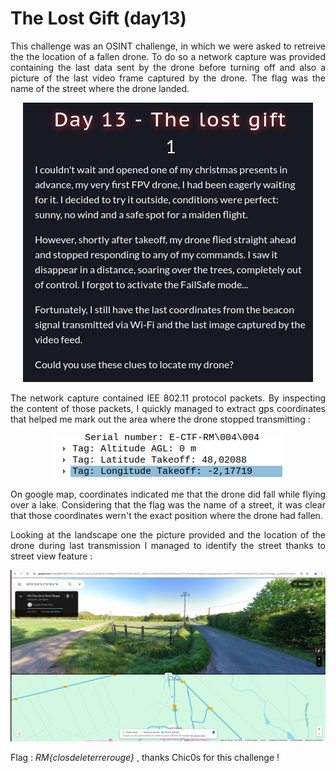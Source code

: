 # The Lost Gift (day13)

<p align="justify">  This challenge  was an OSINT challenge, in which we were asked to retreive the the location of a fallen drone. To do so a network capture was provided containing the last data sent by the drone before turning off and also a picture of the last video frame captured by the drone. The flag was the name of the street where the drone landed. </p>

<p align="center"><img src="Screenshots/S1.png" alt="Desc"></p>

<p align="justify">  The network capture contained IEE 802.11 protocol packets. By inspecting the content of those packets, I quickly managed to extract gps coordinates that helped me mark out the area where the drone stopped transmitting : </p>

<p align="center"><img src="Screenshots/S4.png" alt="Desc"></p>

<p align="justify">  On google map, coordinates indicated me that the drone did fall while flying over a lake. Considering that the flag was the name of a street, it was clear that those coordinates wern't the exact position where the drone had fallen. </p>

<p align="justify">  Looking at the landscape one the picture provided and the location of the drone during last transmission I managed to identify the street thanks to street view feature : </p> 

<p align="center"><img src="Screenshots/S2.png" alt="Desc"></p>

Flag : _RM{closdeleterrerouge}_ , thanks Chic0s for this challenge ! 
